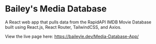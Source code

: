 <h1>Bailey's Media Database</h1>

<p>A React web app that pulls data from the RapidAPI IMDB Movie Database built using React.js, React Router, TailwindCSS, and Axios.</p>

<p>View the live page here: <a href="https://baileyle.dev/Media-Database-App/">https://baileyle.dev/Media-Database-App/</a>
